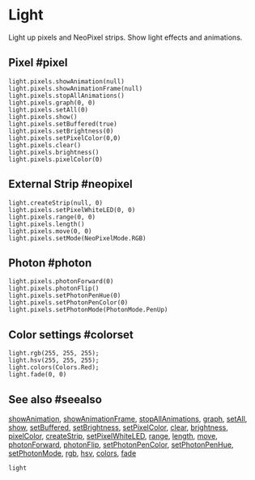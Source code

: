 # Light

Light up pixels and NeoPixel strips. Show light effects and animations.

## Pixel #pixel

```cards
light.pixels.showAnimation(null)
light.pixels.showAnimationFrame(null)
light.pixels.stopAllAnimations()
light.pixels.graph(0, 0)
light.pixels.setAll(0)
light.pixels.show()
light.pixels.setBuffered(true)
light.pixels.setBrightness(0)
light.pixels.setPixelColor(0,0)
light.pixels.clear()
light.pixels.brightness()
light.pixels.pixelColor(0)
```
## External Strip #neopixel

```cards
light.createStrip(null, 0)
light.pixels.setPixelWhiteLED(0, 0)
light.pixels.range(0, 0)
light.pixels.length()
light.pixels.move(0, 0)
light.pixels.setMode(NeoPixelMode.RGB)
```
## Photon #photon

```cards
light.pixels.photonForward(0)
light.pixels.photonFlip()
light.pixels.setPhotonPenHue(0)
light.pixels.setPhotonPenColor(0)
light.pixels.setPhotonMode(PhotonMode.PenUp)
```
## Color settings #colorset

```cards
light.rgb(255, 255, 255);
light.hsv(255, 255, 255);
light.colors(Colors.Red);
light.fade(0, 0)
```
## See also #seealso

[showAnimation](/reference/light/show-animation), [showAnimationFrame](/reference/light/show-animation-frame),
[stopAllAnimations](/reference/light/stop-all-animations),
[graph](/reference/light/graph), [setAll](/reference/light/set-all),
[show](/reference/light/show), [setBuffered](/reference/light/set-buffered), 
[setBrightness](/reference/light/set-brightness),
[setPixelColor](/reference/light/set-pixel-color), [clear](/reference/light/clear),
[brightness](/reference/light/brightness), [pixelColor](/reference/light/pixel-color),
[createStrip](/reference/light/create-strip), [setPixelWhiteLED](/reference/light/set-pixel-white-led),
[range](/reference/light/range), [length](/reference/light/length),
[move](/reference/light/move), [photonForward](/reference/light/photon-forward),
[photonFlip](/reference/light/photon-flip), [setPhotonPenColor](/reference/light/set-photon-pen-color),
[setPhotonPenHue](/reference/light/set-photon-pen-hue),
[setPhotonMode](/reference/light/set-photon-mode), [rgb](/reference/light/rgb),
[hsv](/reference/light/hsv), [colors](/reference/light/colors),
[fade](/reference/light/fade)

```package
light
```
